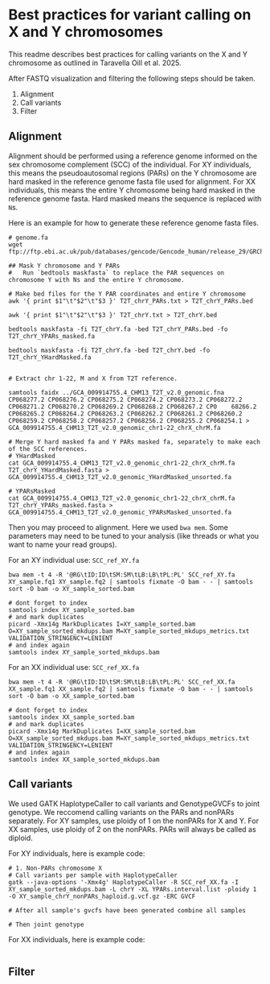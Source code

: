 # Best practices for variant calling on X and Y chromosomes

This readme describes best practices for calling variants on the X and Y chromosome as outlined in Taravella Oill et al. 2025.


After FASTQ visualization and filtering the following steps should be taken.

1. Alignment
2. Call variants 
3. Filter

## Alignment 
Alignment should be performed using a reference genome informed on the sex chromosome complement (SCC) of the individual. For XY individuals, this means the pseudoautosomal regions (PARs) on the Y chromosome are hard masked in the reference genome fasta file used for alignment. For XX individuals, this means the entire Y chromosome being hard masked in the reference genome fasta. Hard masked means the sequence is replaced with `N`s.

Here is an example for how to generate these reference genome fasta files.

```
# genome.fa
wget ftp://ftp.ebi.ac.uk/pub/databases/gencode/Gencode_human/release_29/GRCh38.p12.genome.fa.gz

## Mask Y chromosome and Y PARs
#   Run `bedtools maskfasta` to replace the PAR sequences on chromosome Y with Ns and the entire Y chromosome.

# Make bed files for the Y PAR coordinates and entire Y chromosome
awk '{ print $1"\t"$2"\t"$3 }' T2T_chrY_PARs.txt > T2T_chrY_PARs.bed

awk '{ print $1"\t"$2"\t"$3 }' T2T_chrY.txt > T2T_chrY.bed

bedtools maskfasta -fi T2T_chrY.fa -bed T2T_chrY_PARs.bed -fo T2T_chrY_YPARs_masked.fa

bedtools maskfasta -fi T2T_chrY.fa -bed T2T_chrY.bed -fo T2T_chrY_YHardMasked.fa


# Extract chr 1-22, M and X from T2T reference.

samtools faidx ../GCA_009914755.4_CHM13_T2T_v2.0_genomic.fna CP068277.2 CP068276.2 CP068275.2 CP068274.2 CP068273.2 CP068272.2 CP068271.2 CP068270.2 CP068269.2 CP068268.2 CP068267.2 CP0    68266.2 CP068265.2 CP068264.2 CP068263.2 CP068262.2 CP068261.2 CP068260.2 CP068259.2 CP068258.2 CP068257.2 CP068256.2 CP068255.2 CP068254.1 > GCA_009914755.4_CHM13_T2T_v2.0_genomic_chr1-22_chrX_chrM.fa

# Merge Y hard masked fa and Y PARs masked fa, separately to make each of the SCC references.
# YHardMasked
cat GCA_009914755.4_CHM13_T2T_v2.0_genomic_chr1-22_chrX_chrM.fa T2T_chrY_YHardMasked.fasta > GCA_009914755.4_CHM13_T2T_v2.0_genomic_YHardMasked_unsorted.fa

# YPARsMasked
cat GCA_009914755.4_CHM13_T2T_v2.0_genomic_chr1-22_chrX_chrM.fa T2T_chrY_YPARs_masked.fasta > GCA_009914755.4_CHM13_T2T_v2.0_genomic_YPARsMasked_unsorted.fa

```

Then you may proceed to alignment. Here we used `bwa mem`. Some parameters may need to be tuned to your analysis (like threads or what you want to name your read groups).

For an XY individual use: `SCC_ref_XY.fa`
```
bwa mem -t 4 -R '@RG\tID:ID\tSM:SM\tLB:LB\tPL:PL' SCC_ref_XY.fa XY_sample.fq1 XY_sample.fq2 | samtools fixmate -O bam - - | samtools sort -O bam -o XY_sample_sorted.bam

# dont forget to index
samtools index XY_sample_sorted.bam
# and mark duplicates
picard -Xmx14g MarkDuplicates I=XY_sample_sorted.bam O=XY_sample_sorted_mkdups.bam M=XY_sample_sorted_mkdups_metrics.txt VALIDATION_STRINGENCY=LENIENT
# and index again
samtools index XY_sample_sorted_mkdups.bam
```

For an XX individual use: `SCC_ref_XX.fa`
```
bwa mem -t 4 -R '@RG\tID:ID\tSM:SM\tLB:LB\tPL:PL' SCC_ref_XX.fa XX_sample.fq1 XX_sample.fq2 | samtools fixmate -O bam - - | samtools sort -O bam -o XX_sample_sorted.bam

# dont forget to index
samtools index XX_sample_sorted.bam
# and mark duplicates
picard -Xmx14g MarkDuplicates I=XX_sample_sorted.bam O=XX_sample_sorted_mkdups.bam M=XY_sample_sorted_mkdups_metrics.txt VALIDATION_STRINGENCY=LENIENT
# and index again
samtools index XX_sample_sorted_mkdups.bam
```


## Call variants
We used GATK HaplotypeCaller to call variants and GenotypeGVCFs to joint genotype. We reccomend calling variants on the PARs and nonPARs separately. For XY samples, use ploidy of 1 on the nonPARs for X and Y. For XX samples, use ploidy of 2 on the nonPARs. PARs will always be called as diploid. 

For XY individuals, here is example code:
```
# 1. Non-PARs chromosome X
# Call variants per sample with HaplotypeCaller
gatk --java-options '-Xmx4g' HaplotypeCaller -R SCC_ref_XX.fa -I XY_sample_sorted_mkdups.bam -L chrY -XL YPARs.interval.list -ploidy 1 -O XY_sample_chrY_nonPARs_haploid.g.vcf.gz -ERC GVCF

# After all sample's gvcfs have been generated combine all samples

# Then joint genotype
```

For XX individuals, here is example code:
```

```

## Filter
